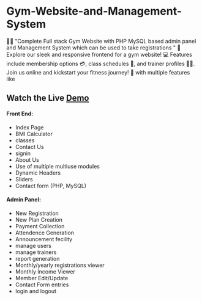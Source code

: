 # Gym-Website-and-Management-System
🏋️‍♂️ "Complete Full stack Gym Website with PHP MySQL based admin panel and Management System which can be used to take registrations " 💪 Explore our sleek and responsive frontend for a gym website! 💻 Features include membership options 💳, class schedules 📅, and trainer profiles 🏋️‍♀️. Join us online and kickstart your fitness journey! 🚀
 with multiple features like
## Watch the Live [Demo](http://localhost/GYM-management-system/mainindex.php)
#### Front End:
 * Index Page
 * BMI Calculator
 * classes
 * Contact Us
 * signin
 * About Us
 * Use of multiple multiuse modules
 * Dynamic Headers
 * Sliders
 * Contact form (PHP, MySQL)

  
#### Admin Panel: 
 * New Registration
 * New Plan Creation
 * Payment Collection
 * Attendence Generation
 * Announcement fecility
 * manage users
 * manage trainers
 * report generation
 * Monthly/yearly registrations viewer
 * Monthly Income Viewer
 * Member Edit/Update
 *  Contact Form entries
 *  login and logout
 

